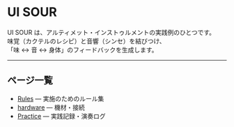 # UI SOUR

UI SOUR は、アルティメット・インストゥルメントの実践例のひとつです。  
味覚（カクテルのレシピ）と音響（シンセ）を結びつけ、  
「味 ↔ 音 ↔ 身体」のフィードバックを生成します。  

---

## ページ一覧
- [Rules](rules.md) — 実施のためのルール集  
- [hardware](hardware.md) — 機材・接続 
- [Practice](practice.md) — 実践記録・演奏ログ  
